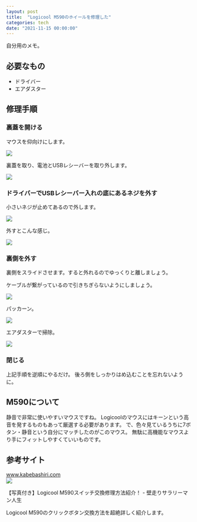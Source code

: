 ```yaml
---
layout: post
title:  "Logicool M590のホイールを修理した"
categories: tech
date: "2021-11-15 00:00:00"
---
```


自分用のメモ。

## 必要なもの

- ドライバー
- エアダスター

## 修理手順

### 裏蓋を開ける

マウスを仰向けにします。


<div class="trim">
  <div class="trim__item">
    <a href="{{ site.url }}/assets/images/2021-11-15-report/15-55-45.png">
      <img class="one" src="{{ site.url }}/assets/thumbnail/2021-11-15-report/15-55-45.png">
    </a>
  </div>
</div>


裏蓋を取り、電池とUSBレシーバーを取り外します。


<div class="trim">
  <div class="trim__item">
    <a href="{{ site.url }}/assets/images/2021-11-15-report/15-55-54.png">
      <img class="one" src="{{ site.url }}/assets/thumbnail/2021-11-15-report/15-55-54.png">
    </a>
  </div>
</div>


### ドライバーでUSBレシーバー入れの底にあるネジを外す

小さいネジが止めてあるので外します。


<div class="trim">
  <div class="trim__item">
    <a href="{{ site.url }}/assets/images/2021-11-15-report/15-57-51.png">
      <img class="one" src="{{ site.url }}/assets/thumbnail/2021-11-15-report/15-57-51.png">
    </a>
  </div>
</div>


外すとこんな感じ。


<div class="trim">
  <div class="trim__item">
    <a href="{{ site.url }}/assets/images/2021-11-15-report/15-58-05.png">
      <img class="one" src="{{ site.url }}/assets/thumbnail/2021-11-15-report/15-58-05.png">
    </a>
  </div>
</div>


### 裏側を外す

裏側をスライドさせます。すると外れるのでゆっくりと離しましょう。

ケーブルが繋がっているので引きちぎらないようにしましょう。


<div class="trim">
  <div class="trim__item">
    <a href="{{ site.url }}/assets/images/2021-11-15-report/15-58-58.png">
      <img class="one" src="{{ site.url }}/assets/thumbnail/2021-11-15-report/15-58-58.png">
    </a>
  </div>
</div>


パッカーン。


<div class="trim">
  <div class="trim__item">
    <a href="{{ site.url }}/assets/images/2021-11-15-report/15-59-09.png">
      <img class="one" src="{{ site.url }}/assets/thumbnail/2021-11-15-report/15-59-09.png">
    </a>
  </div>
</div>


エアダスターで掃除。


<div class="trim">
  <div class="trim__item">
    <a href="{{ site.url }}/assets/images/2021-11-15-report/15-59-16.png">
      <img class="one" src="{{ site.url }}/assets/thumbnail/2021-11-15-report/15-59-16.png">
    </a>
  </div>
</div>


### 閉じる

上記手順を逆順にやるだけ。
後ろ側をしっかりはめ込むことを忘れないように。

## M590について

静音で非常に使いやすいマウスですね。
Logicoolのマウスにはキーンという高音を発するものもあって厳選する必要があります。
で、色々見ているうちに7ボタン・静音という自分にマッチしたのがこのマウス。
無駄に高機能なマウスより手にフィットしやすくていいものです。

## 参考サイト


<div class="card">
  <a href="https://www.kabebashiri.com/entry/logicool-M590-shuri-diy"></a>
  <div class="card__header">
    <a href="https://www.kabebashiri.com/entry/logicool-M590-shuri-diy">www.kabebashiri.com</a>
  </div>
  <div class="card__image">
    <img src="https://cdn-ak.f.st-hatena.com/images/fotolife/h/hirumanian/20200215/20200215160314.jpg">
  </div>
  <div class="card__title">
    <p>【写真付き】Logicool M590スイッチ交換修理方法紹介！ - 壁走りサラリーマン人生</p>
  </div>
  <div class="card__description">
    <p>Logicool M590のクリックボタン交換方法を超絶詳しく紹介します。</p>
  </div>
</div>

